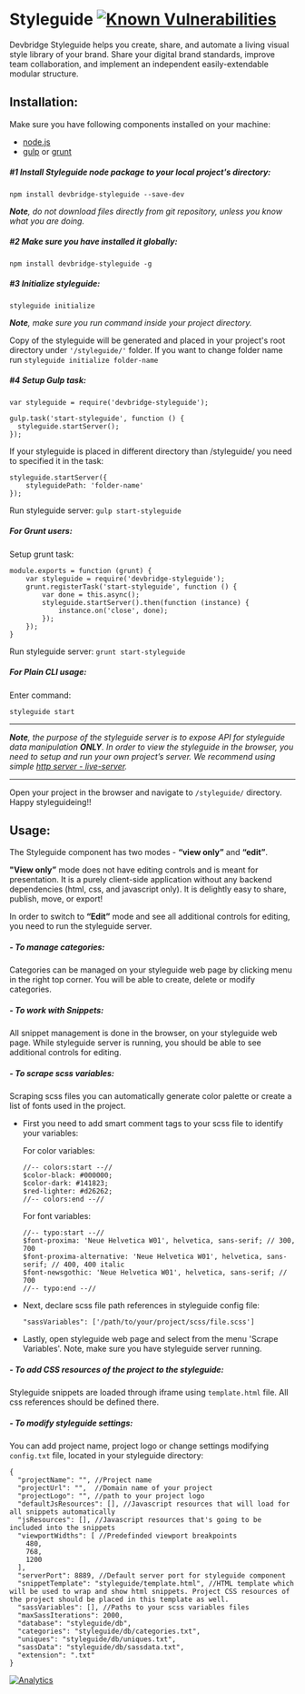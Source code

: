 Styleguide [![Known Vulnerabilities](https://snyk.io/test/github/devbridge/Styleguide/badge.svg)](https://snyk.io/test/github/devbridge/Styleguide)
===

Devbridge Styleguide helps you create, share, and automate a living visual style library of your brand. Share your digital brand standards, improve team collaboration, and implement an independent easily-extendable modular structure.

Installation:
---

Make sure you have following components installed on your machine:
- [node.js](https://nodejs.org/en/)
- [gulp](http://gulpjs.com/) or [grunt](http://gruntjs.com/)

##### #1 Install Styleguide node package to your local project's directory: #####
`npm install devbridge-styleguide --save-dev`

_**Note**, do not download files directly from git repository, unless you know what you are doing._

##### #2 Make sure you have installed it globally: #####
`npm install devbridge-styleguide -g`

##### #3 Initialize styleguide: #####
`styleguide initialize `

_**Note**, make sure you run command inside your project directory._

Copy of the styleguide will be generated and placed in your project's root directory under `'/styleguide/'` folder. If you want to change folder name run `styleguide initialize folder-name`

##### #4 Setup Gulp task: #####
```
var styleguide = require('devbridge-styleguide');

gulp.task('start-styleguide', function () {
  styleguide.startServer();
});
````

If your styleguide is placed in different directory than /styleguide/ you need to specified it in the task:

```
styleguide.startServer({
    styleguidePath: 'folder-name'
});
```

Run styleguide server: `gulp start-styleguide`


##### For Grunt users: #####

Setup grunt task:

```
module.exports = function (grunt) {
	var styleguide = require('devbridge-styleguide');
	grunt.registerTask('start-styleguide', function () {
		var done = this.async();
		styleguide.startServer().then(function (instance) {
			instance.on('close', done);
		});
	});
}
```

Run styleguide server: `grunt start-styleguide`

##### For Plain CLI usage: #####

Enter command:
```
styleguide start
```

***

_**Note**, the purpose of the styleguide server is to expose API for styleguide data manipulation **ONLY**. In order to view the styleguide in the browser, you need to setup and run your own project’s server. We recommend using simple [http server - live-server](https://www.npmjs.com/package/live-server)._

***

Open your project in the browser and navigate to `/styleguide/` directory. Happy styleguideing!!


Usage:
---

The Styleguide component has two modes - **“view only”** and **“edit”**.

**"View only”** mode does not have editing controls and is meant for presentation. It is a purely client-side application without any backend dependencies (html, css, and javascript only). It is delightly easy to share, publish, move, or export!

In order to switch to **“Edit”** mode and see all additional controls for editing, you need to run the styleguide server.

##### - To manage categories: #####
Categories can be managed on your styleguide web page by clicking menu in the right top corner. You will be able to create, delete or modify categories.

##### - To work with Snippets: #####
All snippet management is done in the browser, on your styleguide web page. While styleguide server is running, you should be able to see additional controls for editing.

##### - To scrape scss variables: #####
Scraping scss files you can automatically generate color palette or create a list of fonts used in the project.
* First you need to add smart comment tags to your scss file to identify your variables:

    For color variables:
    ```
    //-- colors:start --//
    $color-black: #000000;
    $color-dark: #141823;
    $red-lighter: #d26262;
    //-- colors:end --//
    ```

    For font variables:
    ```
    //-- typo:start --//
    $font-proxima: 'Neue Helvetica W01', helvetica, sans-serif; // 300, 700
    $font-proxima-alternative: 'Neue Helvetica W01', helvetica, sans-serif; // 400, 400 italic
    $font-newsgothic: 'Neue Helvetica W01', helvetica, sans-serif; // 700
    //-- typo:end --//
    ```

* Next, declare scss file path references in styleguide config file:

    `"sassVariables": ['/path/to/your/project/scss/file.scss']`

* Lastly, open styleguide web page and select from the menu 'Scrape Variables'. Note, make sure you have styleguide server running.


##### - To add CSS resources of the project to the styleguide: #####
Styleguide snippets are loaded through iframe using `template.html` file. All css references should be defined there.


##### - To modify styleguide settings: #####
You can add project name, project logo or change settings modifying `config.txt` file, located in your styleguide directory:
```
{
  "projectName": "", //Project name
  "projectUrl": "",  //Domain name of your project
  "projectLogo": "", //path to your project logo
  "defaultJsResources": [], //Javascript resources that will load for all snippets automatically
  "jsResources": [], //Javascript resources that's going to be included into the snippets
  "viewportWidths": [ //Predefinded viewport breakpoints
    480,
    768,
    1200
  ],
  "serverPort": 8889, //Default server port for styleguide component
  "snippetTemplate": "styleguide/template.html", //HTML template which will be used to wrap and show html snippets. Project CSS resources of the project should be placed in this template as well.
  "sassVariables": [], //Paths to your scss variables files
  "maxSassIterations": 2000,
  "database": "styleguide/db",
  "categories": "styleguide/db/categories.txt",
  "uniques": "styleguide/db/uniques.txt",
  "sassData": "styleguide/db/sassdata.txt",
  "extension": ".txt"
}

```

[![Analytics](https://ga-beacon.appspot.com/UA-73039601-2/Styleguide/readme)](https://github.com/igrigorik/ga-beacon)
